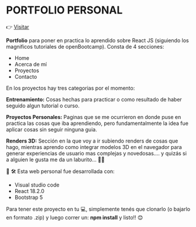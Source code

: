 # PORTFOLIO PERSONAL
👉 [Visitar]()

**Portfolio** para poner en practica lo aprendido sobre React JS (siguiendo los magnificos tutoriales de openBootcamp).
Consta de 4 secciones: 
- Home
- Acerca de mí
- Proyectos
- Contacto

En los proyectos hay tres categorias por el momento:

**Entrenamiento:** Cosas hechas para practicar o como resultado de haber seguido algun tutorial o curso.

**Proyectos Personales:** Paginas que se me ocurrieron en donde puse en practica las cosas que iba aprendiendo, pero fundamentalmente la idea fue aplicar cosas sin seguir ninguna guia.

**Renders 3D:** Sección en la que voy a ir subiendo renders de cosas que hago, mientras aprendo como integrar modelos 3D en el navegador para generar experiencias de usuario mas complejas y novedosas.... y quizás si a alguien le gusta me da un laburito... 🍻🎉

 🧰 🛠️ Esta web personal fue desarrollada con:
- Visual studio code
- React 18.2.0
- Bootstrap 5

Para tener este proyecto en tu 💻, simplemente tenés que clonarlo (o bajarlo en formato .zip) y luego correr un: **npm install** y listo!! 😊